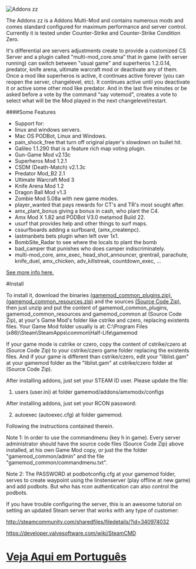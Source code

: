 ![Addons zz](http://addons.zz.mu/Addons_zz.mu_600x107_github_painINmyASS3.png)

The Addons zz is a Addons Multi-Mod and contains numerous mods and comes 
standard configured for maximum performance and server control. 
Currently it is tested under Counter-Strike and Counter-Strike Condition Zero.

It's differential are servers adjustments create to provide a customized 
CS Server and a plugin called "multi-mod_core.sma" that in game 
(with server running) can switch between "usual game" and superheros 
1.2.0.14, predator, knife arena, ultimate warcraft mod or deactivate any 
of them. Once a mod like superheros is active, it continues active forever 
(you can reopen the server, changelevel, etc). It continues active until you
deactivate it or active some other mod like predator. And in the last five minutes 
or be asked before a vote by the command "say votemod", creates a vote to select 
what will be the Mod played in the next changelevel/restart.

####Some Features
- Support for: 
- linux and windows servers.
- Mac OS PODBot, Linux and Windows.
- pain_shock_free that turn off original player's slowdown on bullet hit.
- Galileo 1.1.290 that is a feature rich map voting plugin.
- Gun-Game Mod v2.13c
- Superheros Mod 1.2.1
- CSDM (Death-Match) v2.1.3c
- Predator Mod_B2 2.1
- Ultimate Warcraft Mod 3
- Knife Arena Mod 1.2
- Dragon Ball Mod v1.3
- Zombie Mod 5.08a with new game modes.
- player_wanted that pays rewards for CT's and TR's most sought after.
- amx_plant_bonus giving a bonus in cash, who plant the C4.
- Amx Mod X 1.82 and PODBot V3.0 metamod Build 22.
- usurf that provides help and other things to surf maps.
- cssurfboards adding a surfboard, (amx_createnpc).
- lastmanbets bets plugin when left over 1x1.
- BombSite_Radar to see where the locals to plant the bomb
- bad_camper that punishes who does camper indiscriminately.
- multi-mod_core, amx_exec, head_shot_announcer, grentrail, parachute, 
knife_duel, amx_chicken, adv_killstreak, countdown_exec, ... 

[See more info here.](gamemod_common/addons/amxmodx/configs/plugins.ini)

#Install

To install it, download the binaries 
[(gamemod_common_plugins.zip)](https://github.com/Addonszz/Addons_zz/releases/download/v3.0/gamemod_common_plugins.zip), [(gamemod_common_resources.zip)](https://github.com/Addonszz/Addons_zz/releases/download/v3.0/gamemod_common_resources.zip) and the sources 
[(Source Code Zip)](https://github.com/Addonszz/Addons_zz/archive/master.zip), 
then just unzip and put the content of gamemod_common_plugins, 
gamemod_common_resources and gamemod_common at (Source Code Zip), 
at your's Game Mod's folder like cstrike and czero, replacing existents files. 
Your Game Mod folder usually is at: C:\Program Files (x86)\Steam\SteamApps\common\Half-Life\gamemod

If your game mode is cstrike or czero, copy the content of cstrike/czero at (Source Code Zip)
to your cstrike/czero game folder replacing the existents files.
And if your game is different than cstrike/czero, edit your "liblist.gam" at your gamemod folder 
as the "liblist.gam" at cstrike/czero folder at (Source Code Zip).

After installing addons, just set your STEAM ID user. Please update the file:

1. users (user.ini) at folder gamemod/addons/amxmodx/configs

After installing addons, just set your RCON password:

2. autoexec (autoexec.cfg) at folder gamemod.

Following the instructions contained therein. 

Note 1: In order to use the commandmenu (key h in game). Every server 
administrator should have the source code files (Source Code Zip) above installed, 
at his own Game Mod copy, or just the the folder "gamemod_common/admin" and
the file "gamemod_common/commandmenu.txt".

Note 2: The PASSWORD at podbotconfig.cfg at your gamemod folder, serves 
to create waypoint using the linstenserver (play offline at new game) and add 
podbots. But who has rcon authentication can also control the podbots.

If you have trouble configuring the server, this is an awesome tutorial on 
setting an updated Steam server that works with any type of customer:

http://steamcommunity.com/sharedfiles/filedetails/?id=340974032

https://developer.valvesoftware.com/wiki/SteamCMD

[Veja Aqui em Português](http://addons.zz.mu/default.php?lang=pt)
==========================
